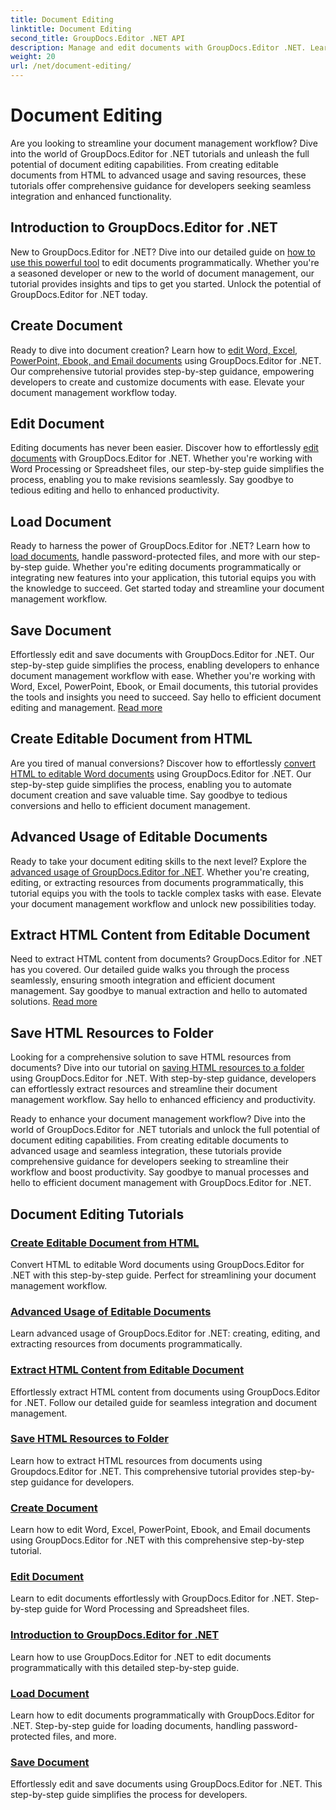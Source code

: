 ```yaml
---
title: Document Editing
linktitle: Document Editing
second_title: GroupDocs.Editor .NET API
description: Manage and edit documents with GroupDocs.Editor .NET. Learn how to create, edit, and save documents with ease. Enhance your document management workflow today!
weight: 20
url: /net/document-editing/
---
```


# Document Editing


Are you looking to streamline your document management workflow? Dive into the world of GroupDocs.Editor for .NET tutorials and unleash the full potential of document editing capabilities. From creating editable documents from HTML to advanced usage and saving resources, these tutorials offer comprehensive guidance for developers seeking seamless integration and enhanced functionality.

## Introduction to GroupDocs.Editor for .NET

New to GroupDocs.Editor for .NET? Dive into our detailed guide on [how to use this powerful tool](./introduction-groupdocs-editor/) to edit documents programmatically. Whether you're a seasoned developer or new to the world of document management, our tutorial provides insights and tips to get you started. Unlock the potential of GroupDocs.Editor for .NET today.

## Create Document

Ready to dive into document creation? Learn how to [edit Word, Excel, PowerPoint, Ebook, and Email documents](./create-document/) using GroupDocs.Editor for .NET. Our comprehensive tutorial provides step-by-step guidance, empowering developers to create and customize documents with ease. Elevate your document management workflow today.

## Edit Document

Editing documents has never been easier. Discover how to effortlessly [edit documents](./edit-document/) with GroupDocs.Editor for .NET. Whether you're working with Word Processing or Spreadsheet files, our step-by-step guide simplifies the process, enabling you to make revisions seamlessly. Say goodbye to tedious editing and hello to enhanced productivity.


## Load Document

Ready to harness the power of GroupDocs.Editor for .NET? Learn how to [load documents](./load-document/), handle password-protected files, and more with our step-by-step guide. Whether you're editing documents programmatically or integrating new features into your application, this tutorial equips you with the knowledge to succeed. Get started today and streamline your document management workflow.

## Save Document

Effortlessly edit and save documents with GroupDocs.Editor for .NET. Our step-by-step guide simplifies the process, enabling developers to enhance document management workflow with ease. Whether you're working with Word, Excel, PowerPoint, Ebook, or Email documents, this tutorial provides the tools and insights you need to succeed. Say hello to efficient document editing and management. [Read more](./save-document/)

## Create Editable Document from HTML

Are you tired of manual conversions? Discover how to effortlessly [convert HTML to editable Word documents](./create-editable-document-from-html/) using GroupDocs.Editor for .NET. Our step-by-step guide simplifies the process, enabling you to automate document creation and save valuable time. Say goodbye to tedious conversions and hello to efficient document management.

## Advanced Usage of Editable Documents

Ready to take your document editing skills to the next level? Explore the [advanced usage of GroupDocs.Editor for .NET](./advanced-usage-of-editable-documents/). Whether you're creating, editing, or extracting resources from documents programmatically, this tutorial equips you with the tools to tackle complex tasks with ease. Elevate your document management workflow and unlock new possibilities today.

## Extract HTML Content from Editable Document

Need to extract HTML content from documents? GroupDocs.Editor for .NET has you covered. Our detailed guide walks you through the process seamlessly, ensuring smooth integration and efficient document management. Say goodbye to manual extraction and hello to automated solutions. [Read more](./extract-html-content-from-editable-document/)

## Save HTML Resources to Folder

Looking for a comprehensive solution to save HTML resources from documents? Dive into our tutorial on [saving HTML resources to a folder](./save-html-resources-to-folder/) using GroupDocs.Editor for .NET. With step-by-step guidance, developers can effortlessly extract resources and streamline their document management workflow. Say hello to enhanced efficiency and productivity.

Ready to enhance your document management workflow? Dive into the world of GroupDocs.Editor for .NET tutorials and unlock the full potential of document editing capabilities. From creating editable documents to advanced usage and seamless integration, these tutorials provide comprehensive guidance for developers seeking to streamline their workflow and boost productivity. Say goodbye to manual processes and hello to efficient document management with GroupDocs.Editor for .NET. 
## Document Editing Tutorials
### [Create Editable Document from HTML](./create-editable-document-from-html/)
Convert HTML to editable Word documents using GroupDocs.Editor for .NET with this step-by-step guide. Perfect for streamlining your document management workflow.
### [Advanced Usage of Editable Documents](./advanced-usage-of-editable-documents/)
Learn advanced usage of GroupDocs.Editor for .NET: creating, editing, and extracting resources from documents programmatically.
### [Extract HTML Content from Editable Document](./extract-html-content-from-editable-document/)
Effortlessly extract HTML content from documents using GroupDocs.Editor for .NET. Follow our detailed guide for seamless integration and document management.
### [Save HTML Resources to Folder](./save-html-resources-to-folder/)
Learn how to extract HTML resources from documents using Groupdocs.Editor for .NET. This comprehensive tutorial provides step-by-step guidance for developers.
### [Create Document](./create-document/)
Learn how to edit Word, Excel, PowerPoint, Ebook, and Email documents using GroupDocs.Editor for .NET with this comprehensive step-by-step tutorial.
### [Edit Document](./edit-document/)
Learn to edit documents effortlessly with GroupDocs.Editor for .NET. Step-by-step guide for Word Processing and Spreadsheet files.
### [Introduction to GroupDocs.Editor for .NET](./introduction-groupdocs-editor/)
Learn how to use GroupDocs.Editor for .NET to edit documents programmatically with this detailed step-by-step guide.
### [Load Document](./load-document/)
Learn how to edit documents programmatically with GroupDocs.Editor for .NET. Step-by-step guide for loading documents, handling password-protected files, and more.
### [Save Document](./save-document/)
Effortlessly edit and save documents using GroupDocs.Editor for .NET. This step-by-step guide simplifies the process for developers.